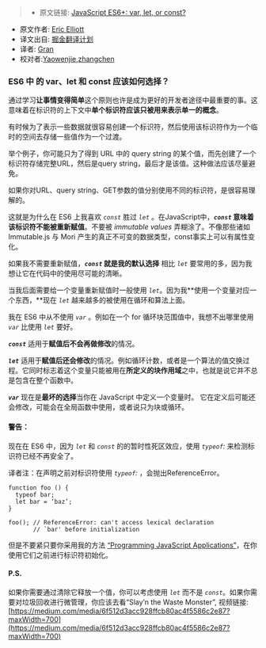 > * 原文链接: [JavaScript ES6+: var, let, or const?](https://medium.com/javascript-scene/javascript-es6-var-let-or-const-ba58b8dcde75#.twa6gzmfp)
* 原文作者: [Eric Elliott](https://medium.com/@_ericelliott)
* 译文出自: [掘金翻译计划](https://github.com/xitu/gold-miner)
* 译者: [Gran](https://github.com/Graning)
* 校对者:[Yaowenjie](https://github.com/Yaowenjie),[zhangchen](https://github.com/zhangchen91)


### ES6 中 的 var、let 和 const 应该如何选择？

通过学习**让事情变得简单**这个原则也许是成为更好的开发者途径中最重要的事。这意味着在标识符的上下文中**单个标识符应该只被用来表示单一的概念**。

有时候为了表示一些数据就很容易创建一个标识符，然后使用该标识符作为一个临时的空间去存储一些值作为一个过渡。

举个例子，你可能只为了得到 URL 中的 query string 的某个值，而先创建了一个标识符存储完整URL，然后是query string，最后才是该值。这种做法应该尽量避免。

如果你对URL、query string、GET参数的值分别使用不同的标识符，是很容易理解的。

这就是为什么在 ES6 上我喜欢 _`const`_ 胜过 _`let`_ 。在JavaScript中，**_`const`_ 意味着该标识符不能被重新赋值**。不要被 _immutable values_ 弄糊涂了。不像那些诸如Immutable.js 与 Mori 产生的真正不可变的数据类型，const事实上可以有属性变化。

如果我不需要重新赋值，**_`const`_ 就是我的默认选择** 相比 _`let`_ 要常用的多，因为我想让它在代码中的使用尽可能的清晰。

当我后面需要给一个变量重新赋值时一般使用 _`let`_。因为我**使用一个变量对应一个东西，**现在 _`let`_ 越来越多的被使用在循环和算法上面。

我在 ES6 中从不使用 _`var`_ 。例如在一个 for 循环块范围值中，我想不出哪里使用 _`var`_ 比使用 _`let`_ 要好。

**_`const`_**  适用于**赋值后不会再做修改**的情况。

**_`let`_**  适用于**赋值后还会修改**的情况。例如循环计数，或者是一个算法的值交换过程。它同时标志着这个变量只能被用在**所定义的块作用域**之中，也就是说它并不总是包含在整个函数中。

**_`var`_**  现在是**最坏的选择**当你在 JavaScript 中定义一个变量时。 它在定义后可能还会修改，可能会在全局函数中使用，或者说只为块或循环。

#### 警告：

现在在 ES6 中，因为 _`let`_ 和 _`const`_ 的的暂时性死区效应，使用 _`typeof`:_ 来检测标识符已经不再安全了。 

译者注：在声明之前对标识符使用 _`typeof`:_ ，会抛出ReferenceError。

```
function foo () {
  typeof bar;
  let bar = ‘baz’;
}

foo(); // ReferenceError: can't access lexical declaration
       // `bar' before initialization
```

但是不要紧只要你采用我的方法 [“Programming JavaScript Applications”](http://pjabook.com)，在你使用它们之前进行标识符初始化。

#### P.S.

如果你需要通过清除它释放一个值，你可以考虑使用 _`let`_ 而不是 _`const`_。如果你需要对垃圾回收进行微管理，你应该去看“Slay’n the Waste Monster”, 视频链接: [https://medium.com/media/6f512d3acc928ffcb80ac4f5586c2e87?maxWidth=700](https://medium.com/media/6f512d3acc928ffcb80ac4f5586c2e87?maxWidth=700)
